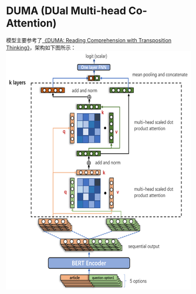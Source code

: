 # DUMA (DUal Multi-head Co-Attention)
模型主要参考了[《DUMA: Reading Comprehension with Transposition Thinking》](https://arxiv.org/pdf/2001.09415.pdf)，架构如下图所示：
<img src="https://github.com/zzshou/RCAM/blob/master/DUMA/model%20architecture.png" width="650" height="650">
